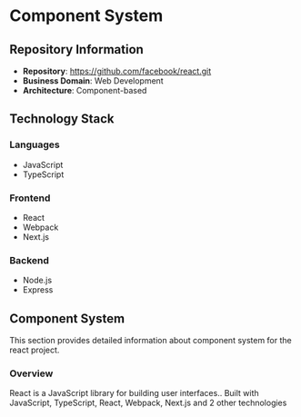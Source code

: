 # Component System

## Repository Information

- **Repository**: https://github.com/facebook/react.git
- **Business Domain**: Web Development
- **Architecture**: Component-based

## Technology Stack

### Languages
- JavaScript
- TypeScript

### Frontend
- React
- Webpack
- Next.js

### Backend
- Node.js
- Express

## Component System

This section provides detailed information about component system for the react project.

### Overview

React is a JavaScript library for building user interfaces.. Built with JavaScript, TypeScript, React, Webpack, Next.js and 2 other technologies

